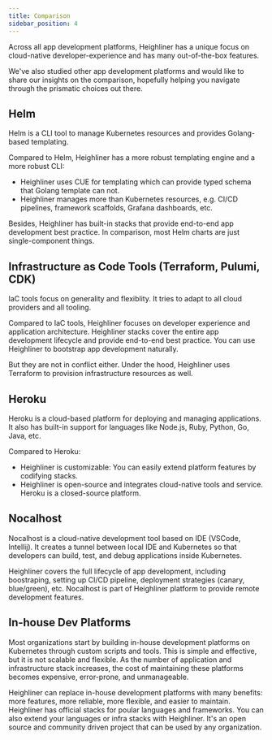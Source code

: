 ```yaml
---
title: Comparison
sidebar_position: 4
---
```


Across all app development platforms, Heighliner has a unique focus on cloud-native developer-experience and has many out-of-the-box features.

We've also studied other app development platforms and would like to share our insights on the comparison, hopefully helping you navigate through the prismatic choices out there.

## Helm

Helm is a CLI tool to manage Kubernetes resources and provides Golang-based templating.

Compared to Helm, Heighliner has a more robust templating engine and a more robust CLI:

- Heighliner uses CUE for templating which can provide typed schema that Golang template can not.
- Heighliner manages more than Kubernetes resources, e.g. CI/CD pipelines, framework scaffolds, Grafana dashboards, etc.

Besides, Heighliner has built-in stacks that provide end-to-end app development best practice.
In comparison, most Helm charts are just single-component things.

## Infrastructure as Code Tools (Terraform, Pulumi, CDK)

IaC tools focus on generality and flexiblity. It tries to adapt to all cloud providers and all tooling.

Compared to IaC tools, Heighliner focuses on developer experience and application architecture.
Heighliner stacks cover the entire app development lifecycle and provide end-to-end best practice.
You can use Heighliner to bootstrap app development naturally.

But they are not in conflict either.
Under the hood, Heighliner uses Terraform to provision infrastructure resources as well.

## Heroku

Heroku is a cloud-based platform for deploying and managing applications.
It also has built-in support for languages like Node.js, Ruby, Python, Go, Java, etc.

Compared to Heroku:

- Heighliner is customizable: You can easily extend platform features by codifying stacks.
- Heighliner is open-source and integrates cloud-native tools and service. Heroku is a closed-source platform.

## Nocalhost

Nocalhost is a cloud-native development tool based on IDE (VSCode, Intellij).
It creates a tunnel between local IDE and Kubernetes so that developers can build, test, and debug applications inside Kubernetes.

Heighliner covers the full lifecycle of app development, including boostraping, setting up CI/CD pipeline, deployment strategies (canary, blue/green), etc.
Nocalhost is part of Heighliner platform to provide remote development features.

## In-house Dev Platforms

Most organizations start by building in-house development platforms on Kubernetes through custom scripts and tools.
This is simple and effective, but it is not scalable and flexible.
As the number of application and infrastructure stack increases, the cost of maintaining these platforms becomes expensive, error-prone, and unmanageable.

Heighliner can replace in-house development platforms with many benefits: more features, more reliable, more flexible, and easier to maintain.
Heighliner has official stacks for poular languages and frameworks.
You can also extend your languages or infra stacks with Heighliner.
It's an open source and community driven project that can be used by any organization.
